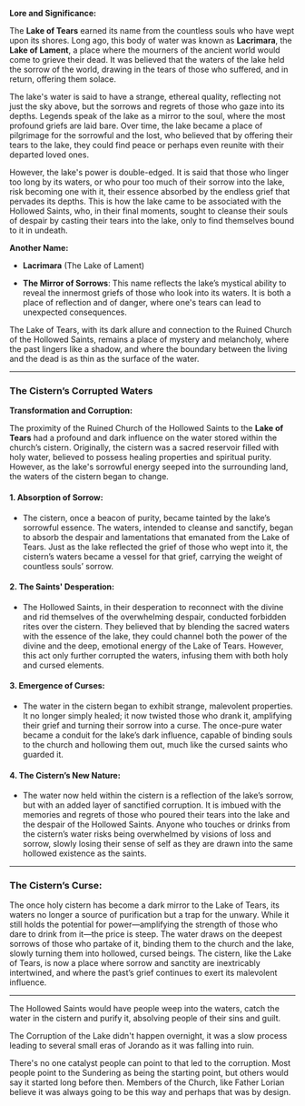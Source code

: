 **Lore and Significance:**

The **Lake of Tears** earned its name from the countless souls who have wept upon its shores. Long ago, this body of water was known as **Lacrimara**, the **Lake of Lament**, a place where the mourners of the ancient world would come to grieve their dead. It was believed that the waters of the lake held the sorrow of the world, drawing in the tears of those who suffered, and in return, offering them solace.

The lake's water is said to have a strange, ethereal quality, reflecting not just the sky above, but the sorrows and regrets of those who gaze into its depths. Legends speak of the lake as a mirror to the soul, where the most profound griefs are laid bare. Over time, the lake became a place of pilgrimage for the sorrowful and the lost, who believed that by offering their tears to the lake, they could find peace or perhaps even reunite with their departed loved ones.

However, the lake's power is double-edged. It is said that those who linger too long by its waters, or who pour too much of their sorrow into the lake, risk becoming one with it, their essence absorbed by the endless grief that pervades its depths. This is how the lake came to be associated with the Hollowed Saints, who, in their final moments, sought to cleanse their souls of despair by casting their tears into the lake, only to find themselves bound to it in undeath.

**Another Name:**

- **Lacrimara** (The Lake of Lament)

- **The Mirror of Sorrows**: This name reflects the lake’s mystical ability to reveal the innermost griefs of those who look into its waters. It is both a place of reflection and of danger, where one's tears can lead to unexpected consequences.

The Lake of Tears, with its dark allure and connection to the Ruined Church of the Hollowed Saints, remains a place of mystery and melancholy, where the past lingers like a shadow, and where the boundary between the living and the dead is as thin as the surface of the water.

---
### **The Cistern’s Corrupted Waters**

**Transformation and Corruption:**

The proximity of the Ruined Church of the Hollowed Saints to the **Lake of Tears** had a profound and dark influence on the water stored within the church’s cistern. Originally, the cistern was a sacred reservoir filled with holy water, believed to possess healing properties and spiritual purity. However, as the lake's sorrowful energy seeped into the surrounding land, the waters of the cistern began to change.

#### **1. Absorption of Sorrow:**

- The cistern, once a beacon of purity, became tainted by the lake’s sorrowful essence. The waters, intended to cleanse and sanctify, began to absorb the despair and lamentations that emanated from the Lake of Tears. Just as the lake reflected the grief of those who wept into it, the cistern’s waters became a vessel for that grief, carrying the weight of countless souls’ sorrow.

#### **2. The Saints' Desperation:**

- The Hollowed Saints, in their desperation to reconnect with the divine and rid themselves of the overwhelming despair, conducted forbidden rites over the cistern. They believed that by blending the sacred waters with the essence of the lake, they could channel both the power of the divine and the deep, emotional energy of the Lake of Tears. However, this act only further corrupted the waters, infusing them with both holy and cursed elements.

#### **3. Emergence of Curses:**

- The water in the cistern began to exhibit strange, malevolent properties. It no longer simply healed; it now twisted those who drank it, amplifying their grief and turning their sorrow into a curse. The once-pure water became a conduit for the lake’s dark influence, capable of binding souls to the church and hollowing them out, much like the cursed saints who guarded it.

#### **4. The Cistern’s New Nature:**

- The water now held within the cistern is a reflection of the lake’s sorrow, but with an added layer of sanctified corruption. It is imbued with the memories and regrets of those who poured their tears into the lake and the despair of the Hollowed Saints. Anyone who touches or drinks from the cistern’s water risks being overwhelmed by visions of loss and sorrow, slowly losing their sense of self as they are drawn into the same hollowed existence as the saints.

---

### **The Cistern’s Curse:**

The once holy cistern has become a dark mirror to the Lake of Tears, its waters no longer a source of purification but a trap for the unwary. While it still holds the potential for power—amplifying the strength of those who dare to drink from it—the price is steep. The water draws on the deepest sorrows of those who partake of it, binding them to the church and the lake, slowly turning them into hollowed, cursed beings. The cistern, like the Lake of Tears, is now a place where sorrow and sanctity are inextricably intertwined, and where the past’s grief continues to exert its malevolent influence.

---

The Hollowed Saints would have people weep into the waters, catch the water in the cistern and purify it, absolving people of their sins and guilt.



The Corruption of the Lake didn't happen overnight, it was a slow process leading to several small eras of Jorando as it was falling into ruin.

There's no one catalyst people can point to that led to the corruption. Most people point to the Sundering as being the starting point, but others would say it started long before then. Members of the Church, like Father Lorian believe it was always going to be this way and perhaps that was by design.
